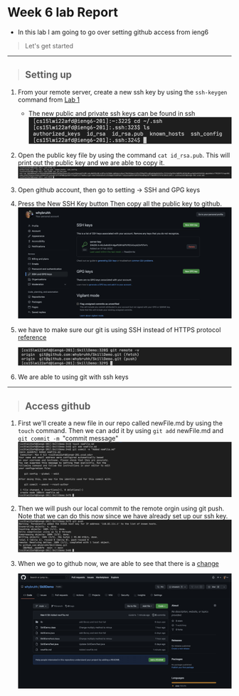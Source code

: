 # Week 6 lab Report

- In this lab I am going to go over setting github access from ieng6

> Let's get started

---

> ## Setting up

1. From your remote server, create a new ssh key by using the `ssh-keygen` command from [Lab 1](https://whybruhh.github.io/cse15l-lab-reports/lab-report-1-week-2.html)

   - The new public and private ssh keys can be found in ssh
     ![Image](privatepublickey.jpg)

2. Open the public key file by using the command `cat id_rsa.pub`. This will print out the public key and we are able to copy it.
   ![Image](publickey.jpg)

3. Open github account, then go to setting -> SSH and GPG keys

4. Press the New SSH Key button Then copy all the public key to github.
   ![Image](github.jpg)

5. we have to make sure our git is using SSH instead of HTTPS protocol [reference](https://docs.github.com/en/get-started/getting-started-with-git/managing-remote-repositories)

   ![Image](remote.jpg)

6. We are able to using git with ssh keys

---

> ## Access github

1. First we'll create a new file in our repo called newFile.md by using the `touch` command. Then we can add it by using `git add` newFile.md and `git commit -m `"commit message"
   ![Image](commitadd.jpg)

2. Then we will push our local commit to the remote orgin using git push. Note that we can do this now since we have already set up our ssh key.
   ![Image](push.jpg)

3. When we go to github now, we are able to see that there is a [change](https://github.com/whybruhh/SkillDemo/commit/66ddbfe1ba28bb128b593c49cadb2f62dd370e2d)

   ![Image](commited.jpg)
